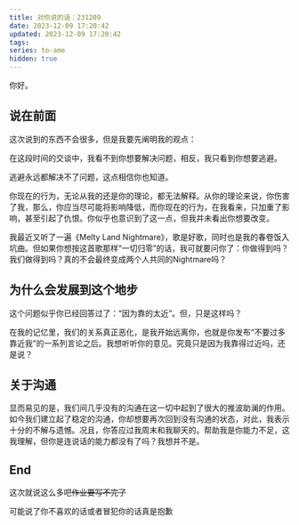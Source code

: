 ```yaml
---
title: 对你说的话：231209
date: 2023-12-09 17:20:42
updated: 2023-12-09 17:20:42
tags:
series: to-ame
hidden: true
---
```

你好。

## 说在前面

这次说到的东西不会很多，但是我要先阐明我的观点：

在这段时间的交谈中，我看不到你想要解决问题，相反，我只看到你想要逃避。

逃避永远都解决不了问题，这点相信你也知道。

你现在的行为，无论从我的还是你的理论，都无法解释。从你的理论来说，你伤害了我，那么，你应当尽可能将影响降低，而你现在的行为，在我看来，只加重了影响，甚至引起了仇恨。你似乎也意识到了这一点，但我并未看出你想要改变。

我最近又听了一遍《Melty Land Nightmare》，歌是好歌，同时也是我的春卷饭入坑曲。但如果你想按这首歌那样“一切归零”的话，我可就要问你了：你做得到吗？我们做得到吗？真的不会最终变成两个人共同的Nightmare吗？

## 为什么会发展到这个地步

这个问题似乎你已经回答过了：“因为靠的太近”。但，只是这样吗？

在我的记忆里，我们的关系真正恶化，是我开始远离你，也就是你发布“不要过多靠近我”的一系列言论之后。我想听听你的意见。究竟只是因为我靠得过近吗，还是说？

## 关于沟通

显而易见的是，我们间几乎没有的沟通在这一切中起到了很大的推波助澜的作用。如今我们建立起了稳定的沟通，你却想要再次回到没有沟通的状态，对此，我表示十分的不解与遗憾。况且，你答应过我周末和我聊天的。帮助我是你能力不足，这我理解，但你是连说话的能力都没有了吗？我想并不是。

## End

这次就说这么多吧~~作业要写不完了~~

可能说了你不喜欢的话或者冒犯你的话真是抱歉